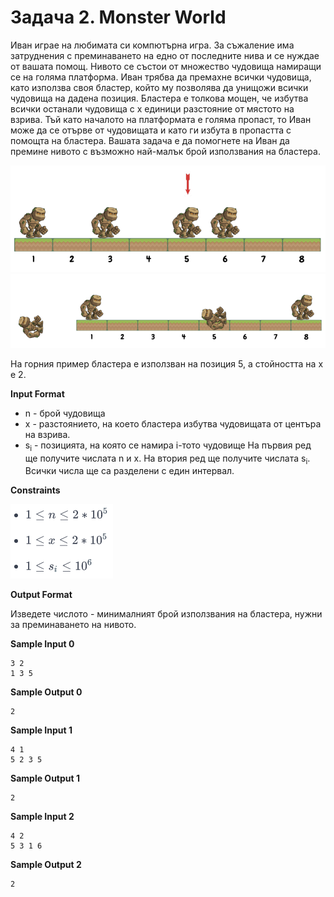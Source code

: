 # Задача 2. Monster World

Иван играе на любимата си компютърна игра. За съжаление има затруднения с преминаването на едно от последните нива и се нуждае от вашата помощ. Нивото се състои от множество чудовища намиращи се на голяма платформа. Иван трябва да премахне всички чудовища, като използва своя бластер, който му позволява да унищожи всички чудовища на дадена позиция. Бластера е толкова мощен, че избутва всички останали чудовища с x единици разстояние от мястото на взрива. Тъй като началото на платформата е голяма пропаст, то Иван може да се отърве от чудовищата и като ги избута в пропастта с помощта на бластера. Вашата задача е да помогнете на Иван да премине нивото с възможно най-малък брой използвания на бластера.

![Example Image](image-1.png)
![Example Image 2](image-2.png)

На горния пример бластера е използван на позиция 5, а стойността на x e 2.

**Input Format**

* n - брой чудовища
* x - разстоянието, на което бластера избутва чудовищата от центъра на взрива.
* s<sub>i</sub> - позицията, на която се намира i-тото чудовище
На първия ред ще получите числата n и x. На втория ред ще получите числата s<sub>i</sub>. Всички числа ще са разделени с един интервал.

**Constraints**

![Constraints](constraints.png)

**Output Format**

Изведете числото  - минималният брой използвания на бластера, нужни за преминаването на нивото.

**Sample Input 0**
```
3 2
1 3 5
```

**Sample Output 0**
```
2
```

**Sample Input 1**
```
4 1
5 2 3 5
```

**Sample Output 1**
```
2
```

**Sample Input 2**
```
4 2
5 3 1 6
```

**Sample Output 2**
```
2
```
